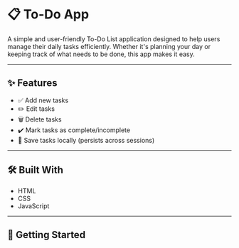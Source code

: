 # 📋 To-Do App

A simple and user-friendly To-Do List application designed to help users manage their daily tasks efficiently. Whether it's planning your day or keeping track of what needs to be done, this app makes it easy.

---

## ✨ Features

- ✅ Add new tasks
- ✏️ Edit tasks
- 🗑️ Delete tasks
- ✔️ Mark tasks as complete/incomplete
- 💾 Save tasks locally (persists across sessions)

---

## 🛠️ Built With

- HTML
- CSS
- JavaScript

---

## 🚀 Getting Started

